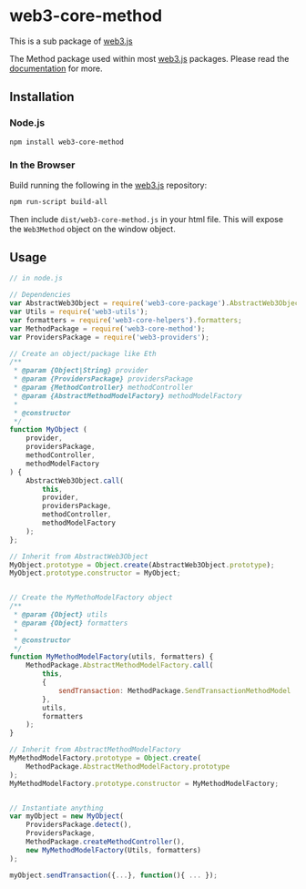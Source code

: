 # web3-core-method

This is a sub package of [web3.js][repo]

The Method package used within most [web3.js][repo] packages.
Please read the [documentation][docs] for more.

## Installation

### Node.js

```bash
npm install web3-core-method
```

### In the Browser

Build running the following in the [web3.js][repo] repository:

```bash
npm run-script build-all
```

Then include `dist/web3-core-method.js` in your html file.
This will expose the `Web3Method` object on the window object.


## Usage

```js
// in node.js

// Dependencies
var AbstractWeb3Object = require('web3-core-package').AbstractWeb3Object;
var Utils = require('web3-utils');
var formatters = require('web3-core-helpers').formatters;
var MethodPackage = require('web3-core-method');
var ProvidersPackage = require('web3-providers');

// Create an object/package like Eth
/**
 * @param {Object|String} provider
 * @param {ProvidersPackage} providersPackage
 * @param {MethodController} methodController
 * @param {AbstractMethodModelFactory} methodModelFactory
 * 
 * @constructor
 */
function MyObject (
    provider,
    providersPackage,
    methodController,
    methodModelFactory
) {
    AbstractWeb3Object.call(
        this,
        provider,
        providersPackage,
        methodController,
        methodModelFactory
    );
};

// Inherit from AbstractWeb3Object
MyObject.prototype = Object.create(AbstractWeb3Object.prototype);
MyObject.prototype.constructor = MyObject;


// Create the MyMethoModelFactory object
/**
 * @param {Object} utils
 * @param {Object} formatters
 * 
 * @constructor
 */
function MyMethodModelFactory(utils, formatters) {
    MethodPackage.AbstractMethodModelFactory.call(
        this,
        {
            sendTransaction: MethodPackage.SendTransactionMethodModel
        },
        utils,
        formatters
    );
}

// Inherit from AbstractMethodModelFactory
MyMethodModelFactory.prototype = Object.create(
    MethodPackage.AbstractMethodModelFactory.prototype
);
MyMethodModelFactory.prototype.constructor = MyMethodModelFactory;


// Instantiate anything
var myObject = new MyObject(
    ProvidersPackage.detect(), 
    ProvidersPackage, 
    MethodPackage.createMethodController(), 
    new MyMethodModelFactory(Utils, formatters)
);

myObject.sendTransaction({...}, function(){ ... });
```


[docs]: http://web3js.readthedocs.io/en/1.0/
[repo]: https://github.com/ethereum/web3.js


